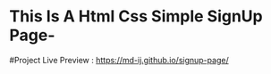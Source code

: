 # This Is A Html Css Simple SignUp Page-
#Project Live Preview : https://md-ij.github.io/signup-page/

